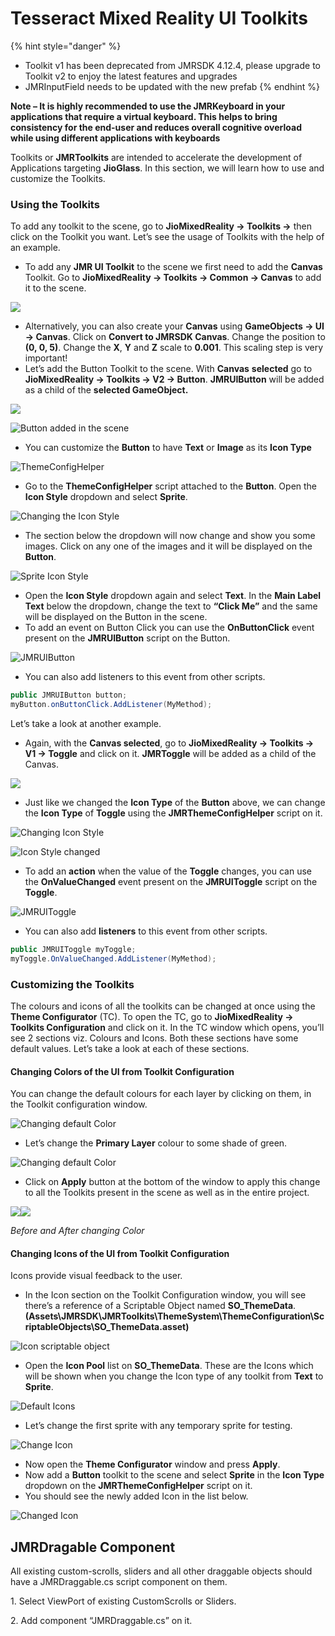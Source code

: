 # Tesseract Mixed Reality UI Toolkits

{% hint style="danger" %}
* Toolkit v1 has been deprecated from JMRSDK 4.12.4, please upgrade to Toolkit v2 to enjoy the latest features and upgrades
* JMRInputField needs to be updated with the new prefab
{% endhint %}

**Note – It is highly recommended to use the JMRKeyboard in your applications that require a virtual keyboard. This helps to bring consistency for the end-user and reduces overall cognitive overload while using different applications with keyboards**

Toolkits or **JMRToolkits** are intended to accelerate the development of Applications targeting **JioGlass**. In this section, we will learn how to use and customize the Toolkits.

### Using the Toolkits

To add any toolkit to the scene, go to **JioMixedReality -> Toolkits ->** then click on the Toolkit you want. Let’s see the usage of Toolkits with the help of an example.

* To add any **JMR UI Toolkit** to the scene we first need to add the **Canvas** Toolkit. Go to **JioMixedReality -> Toolkits -> Common -> Canvas** to add it to the scene.

![](<../.gitbook/assets/Screenshot (12).png>)

* Alternatively, you can also create your **Canvas** using **GameObjects -> UI -> Canvas**. Click on **Convert to JMRSDK Canvas**. Change the position to **(0, 0, 5)**. Change the **X**, **Y** and **Z** scale to **0.001**. This scaling step is very important!
* Let’s add the Button Toolkit to the scene. With **Canvas** **selected** go to **JioMixedReality -> Toolkits -> V2 -> Button**. **JMRUIButton** will be added as a child of the **selected GameObject.**

![](<../.gitbook/assets/Screenshot (14).png>)

![Button added in the scene](../.gitbook/assets/19.png)

* You can customize the **Button** to have **Text** or **Image** as its **Icon Type**

![ThemeConfigHelper](../.gitbook/assets/20.png)

* Go to the **ThemeConfigHelper** script attached to the **Button**. Open the **Icon Style** dropdown and select **Sprite**.

![Changing the Icon Style](../.gitbook/assets/21.png)

* The section below the dropdown will now change and show you some images. Click on any one of the images and it will be displayed on the **Button**.

![Sprite Icon Style](../.gitbook/assets/22.png)

* Open the **Icon Style** dropdown again and select **Text**. In the **Main Label Text** below the dropdown, change the text to **“Click Me”** and the same will be displayed on the Button in the scene.
* To add an event on Button Click you can use the **OnButtonClick** event present on the **JMRUIButton** script on the Button.

![JMRUIButton](../.gitbook/assets/23.png)

* You can also add listeners to this event from other scripts.

```csharp
public JMRUIButton button;
myButton.onButtonClick.AddListener(MyMethod);
```

Let’s take a look at another example.

* Again, with the **Canvas selected**, go to **JioMixedReality -> Toolkits -> V1 -> Toggle** and click on it. **JMRToggle** will be added as a child of the Canvas.

![](<../.gitbook/assets/Screenshot (16).png>)

* Just like we changed the **Icon Type** of the **Button** above, we can change the **Icon Type** of **Toggle** using the **JMRThemeConfigHelper** script on it.

![Changing Icon Style](../.gitbook/assets/25.png)

![Icon Style changed](../.gitbook/assets/26.png)

* To add an **action** when the value of the **Toggle** changes, you can use the **OnValueChanged** event present on the **JMRUIToggle** script on the **Toggle**.

![JMRUIToggle](../.gitbook/assets/27.png)

* You can also add **listeners** to this event from other scripts.

```csharp
public JMRUIToggle myToggle;
myToggle.OnValueChanged.AddListener(MyMethod);
```

### Customizing the Toolkits

The colours and icons of all the toolkits can be changed at once using the **Theme Configurator** (TC). To open the TC, go to **JioMixedReality -> Toolkits Configuration** and click on it. In the TC window which opens, you’ll see 2 sections viz. Colours and Icons. Both these sections have some default values. Let’s take a look at each of these sections.

#### Changing Colors of the UI from Toolkit Configuration

You can change the default colours for each layer by clicking on them, in the Toolkit configuration window.

![Changing default Color](../.gitbook/assets/28.png)

* Let’s change the **Primary Layer** colour to some shade of green.

![Changing default Color](../.gitbook/assets/29.png)

* Click on **Apply** button at the bottom of the window to apply this change to all the Toolkits present in the scene as well as in the entire project.

![](../.gitbook/assets/30.png)![](../.gitbook/assets/31.png)

&#x20;                                          _Before and After changing Color_

#### Changing Icons of the UI from Toolkit Configuration

Icons provide visual feedback to the user.

* In the Icon section on the Toolkit Configuration window, you will see there’s a reference of a Scriptable Object named **SO\_ThemeData**. **(Assets\JMRSDK\JMRToolkits\ThemeSystem\ThemeConfiguration\ScriptableObjects\SO\_ThemeData.asset)**

![Icon scriptable object](../.gitbook/assets/32.png)

* Open the **Icon Pool** list on **SO\_ThemeData**. These are the Icons which will be shown when you change the Icon type of any toolkit from **Text** to **Sprite**.

![Default Icons](../.gitbook/assets/33.png)

* Let’s change the first sprite with any temporary sprite for testing.

![Change Icon](../.gitbook/assets/34.png)

* Now open the **Theme Configurator** window and press **Apply**.
* Now add a **Button** toolkit to the scene and select **Sprite** in the **Icon Type** dropdown on the **JMRThemeConfigHelper** script on it.
* You should see the newly added Icon in the list below.

![Changed Icon](../.gitbook/assets/35.png)

## JMRDragable Component

All existing custom-scrolls, sliders and all other draggable objects should have a JMRDraggable.cs script component on them.

1\.  Select ViewPort of existing CustomScrolls or Sliders.

2\.  Add component “JMRDraggable.cs” on it.

